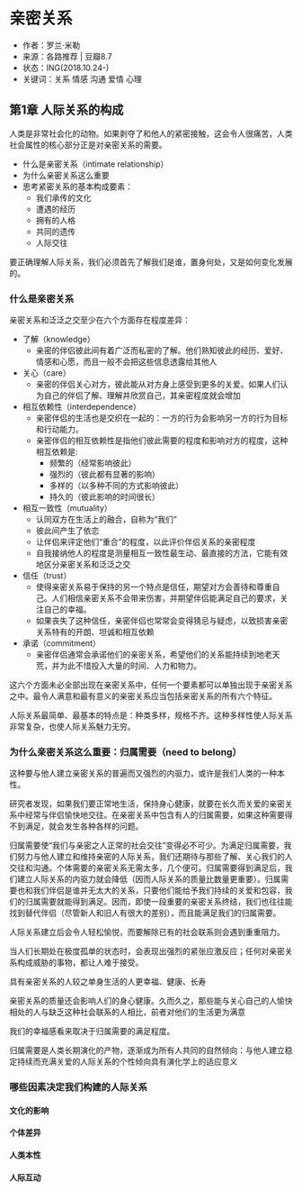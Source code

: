 # 亲密关系
* 作者：罗兰·米勒
* 来源：各路推荐 | 豆瓣8.7
* 状态：ING(2018.10.24-)
* 关键词：关系 情感 沟通 爱情 心理

[time]:<20181024>

## 第1章 人际关系的构成

人类是非常社会化的动物。如果剥夺了和他人的紧密接触，这会令人很痛苦，人类社会属性的核心部分正是对亲密关系的需要。

- 什么是亲密关系（intimate relationship）
- 为什么亲密关系这么重要
- 思考紧密关系的基本构成要素：
    - 我们承传的文化
    - 遭遇的经历
    - 拥有的人格
    - 共同的遗传
    - 人际交往

要正确理解人际关系，我们必须首先了解我们是谁，置身何处，又是如何变化发展的。

### 什么是亲密关系
亲密关系和泛泛之交至少在六个方面存在程度差异：
- 了解（knowledge）
    - 亲密的伴侣彼此间有着广泛而私密的了解。他们熟知彼此的经历、爱好、情感和心愿，而且一般不会把这些信息透露给其他人
- 关心（care）
    - 亲密的伴侣关心对方，彼此能从对方身上感受到更多的关爱。如果人们认为自己的伴侣了解、理解并欣赏自己，其亲密程度就会增加
- 相互依赖性（interdependence）
    - 亲密伴侣的生活也是交织在一起的：一方的行为会影响另一方的行为目标和行动能力。
    - 亲密伴侣的相互依赖性是指他们彼此需要的程度和影响对方的程度，这种相互依赖是:
        - 频繁的（经常影响彼此）
        - 强烈的（彼此都有显著的影响）
        - 多样的（以多种不同的方式影响彼此）
        - 持久的（彼此影响的时间很长）
- 相互一致性（mutuality）
    - 认同双方在生活上的融合，自称为“我们”
    - 彼此间产生了依恋
    - 让伴侣来评定他们“重合”的程度，以此评价伴侣关系的亲密程度
    - 自我接纳他人的程度是测量相互一致性最生动、最直接的方法，它能有效地区分亲密关系和泛泛之交
- 信任（trust）
    - 使得亲密关系易于保持的另一个特点是信任，期望对方会善待和尊重自己。人们相信亲密关系不会带来伤害，并期望伴侣能满足自己的要求，关注自己的幸福。
    - 如果丧失了这种信任，亲密伴侣也常常会变得猜忌与疑虑，以致损害亲密关系特有的开朗、坦诚和相互依赖
- 承诺（commitment）
    - 亲密伴侣通常会承诺他们的亲密关系，希望他们的关系能持续到地老天荒，并为此不惜投入大量的时间、人力和物力。

这六个方面未必全部出现在亲密关系中，任何一个要素都可以单独出现于亲密关系之中。最令人满意和最有意义的亲密关系应当包括亲密关系的所有六个特征。

人际关系最简单、最基本的特点是：种类多样，规格不齐。这种多样性使人际关系非常复杂，也使人际关系魅力无穷。


### 为什么亲密关系这么重要：归属需要（need to belong）
这种要与他人建立亲密关系的普遍而又强烈的内驱力，或许是我们人类的一种本性。

研究者发现，如果我们要正常地生活，保持身心健康，就要在长久而关爱的亲密关系中经常与伴侣愉快地交往。在亲密关系中包含有人的归属需要，如果这种需要得不到满足，就会发生各种各样的问题。

归属需要使“我们与亲密之人正常的社会交往”变得必不可少。为满足归属需要，我们努力与他人建立和维持亲密的人际关系，我们还期待与那些了解、关心我们的人交往和沟通。个体需要的亲密关系无需太多，几个便可。归属需要得到满足后，我们建立人际关系的内驱力就会降低（因而人际关系的质量比数量更重要）。归属需要也和我们伴侣是谁并无太大的关系，只要他们能给予我们持续的关爱和包容，我们的归属需要就能得到满足。因而，即使一段重要的亲密关系终结，我们也往往能找到替代伴侣（尽管新人和旧人有很大的差别），而且能满足我们的归属需要。

人际关系建立后会令人轻松愉悦，而要解除已有的社会联系则会遇到重重阻力。

当人们长期处在极度孤单的状态时，会表现出强烈的紧张应激反应；任何对亲密关系构成威胁的事物，都让人难于接受。

具有亲密关系的人较之单身生活的人更幸福、健康、长寿

亲密关系的质量还会影响人们的身心健康。久而久之，那些能与关心自己的人愉快相处的人与缺乏这种社会联系的人相比，前者对他们的生活更为满意

我们的幸福感看来取决于归属需要的满足程度。

归属需要是人类长期演化的产物，逐渐成为所有人共同的自然倾向：与他人建立稳定持续而充满关爱的人际关系的个性倾向具有演化学上的适应意义

### 哪些因素决定我们构建的人际关系

#### 文化的影响
#### 个体差异
#### 人类本性
#### 人际互动
#### 
